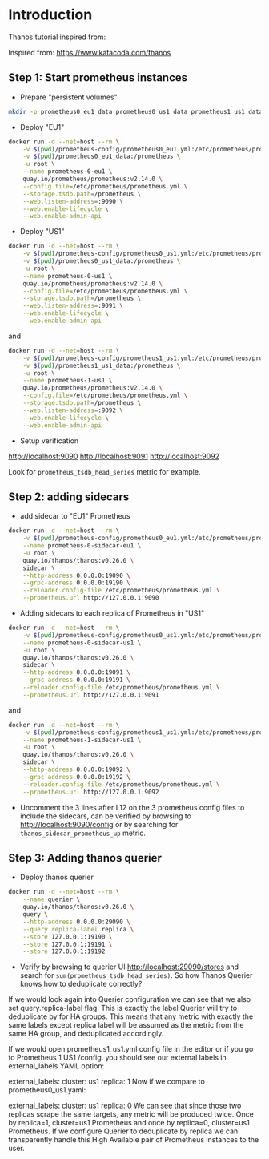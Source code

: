 # Introduction

Thanos tutorial inspired from:

Inspired from: <https://www.katacoda.com/thanos>

## Step 1: Start prometheus instances

- Prepare "persistent volumes"

```bash
mkdir -p prometheus0_eu1_data prometheus0_us1_data prometheus1_us1_data
```

- Deploy "EU1"

```bash
docker run -d --net=host --rm \
    -v $(pwd)/prometheus-config/prometheus0_eu1.yml:/etc/prometheus/prometheus.yml \
    -v $(pwd)/prometheus0_eu1_data:/prometheus \
    -u root \
    --name prometheus-0-eu1 \
    quay.io/prometheus/prometheus:v2.14.0 \
    --config.file=/etc/prometheus/prometheus.yml \
    --storage.tsdb.path=/prometheus \
    --web.listen-address=:9090 \
    --web.enable-lifecycle \
    --web.enable-admin-api
```

- Deploy "US1"

```bash
docker run -d --net=host --rm \
    -v $(pwd)/prometheus-config/prometheus0_us1.yml:/etc/prometheus/prometheus.yml \
    -v $(pwd)/prometheus0_us1_data:/prometheus \
    -u root \
    --name prometheus-0-us1 \
    quay.io/prometheus/prometheus:v2.14.0 \
    --config.file=/etc/prometheus/prometheus.yml \
    --storage.tsdb.path=/prometheus \
    --web.listen-address=:9091 \
    --web.enable-lifecycle \
    --web.enable-admin-api
```

and

```bash
docker run -d --net=host --rm \
    -v $(pwd)/prometheus-config/prometheus1_us1.yml:/etc/prometheus/prometheus.yml \
    -v $(pwd)/prometheus1_us1_data:/prometheus \
    -u root \
    --name prometheus-1-us1 \
    quay.io/prometheus/prometheus:v2.14.0 \
    --config.file=/etc/prometheus/prometheus.yml \
    --storage.tsdb.path=/prometheus \
    --web.listen-address=:9092 \
    --web.enable-lifecycle \
    --web.enable-admin-api
```

- Setup verification

<http://localhost:9090>
<http://localhost:9091>
<http://localhost:9092>

Look for `prometheus_tsdb_head_series` metric for example.

## Step 2: adding sidecars

- add sidecar to "EU1" Prometheus

```bash
docker run -d --net=host --rm \
    -v $(pwd)/prometheus-config/prometheus0_eu1.yml:/etc/prometheus/prometheus.yml \
    --name prometheus-0-sidecar-eu1 \
    -u root \
    quay.io/thanos/thanos:v0.26.0 \
    sidecar \
    --http-address 0.0.0.0:19090 \
    --grpc-address 0.0.0.0:19190 \
    --reloader.config-file /etc/prometheus/prometheus.yml \
    --prometheus.url http://127.0.0.1:9090
```

- Adding sidecars to each replica of Prometheus in "US1"

```bash
docker run -d --net=host --rm \
    -v $(pwd)/prometheus-config/prometheus0_us1.yml:/etc/prometheus/prometheus.yml \
    --name prometheus-0-sidecar-us1 \
    -u root \
    quay.io/thanos/thanos:v0.26.0 \
    sidecar \
    --http-address 0.0.0.0:19091 \
    --grpc-address 0.0.0.0:19191 \
    --reloader.config-file /etc/prometheus/prometheus.yml \
    --prometheus.url http://127.0.0.1:9091
```

and

```bash
docker run -d --net=host --rm \
    -v $(pwd)/prometheus-config/prometheus1_us1.yml:/etc/prometheus/prometheus.yml \
    --name prometheus-1-sidecar-us1 \
    -u root \
    quay.io/thanos/thanos:v0.26.0 \
    sidecar \
    --http-address 0.0.0.0:19092 \
    --grpc-address 0.0.0.0:19192 \
    --reloader.config-file /etc/prometheus/prometheus.yml \
    --prometheus.url http://127.0.0.1:9092
```

- Uncomment the 3 lines after L12 on the 3 prometheus config files to include the sidecars, can be verified by browsing to <http://localhost:9090/config> or by searching for `thanos_sidecar_prometheus_up` metric.

## Step 3: Adding thanos querier

- Deploy thanos querier

```bash
docker run -d --net=host --rm \
    --name querier \
    quay.io/thanos/thanos:v0.26.0 \
    query \
    --http-address 0.0.0.0:29090 \
    --query.replica-label replica \
    --store 127.0.0.1:19190 \
    --store 127.0.0.1:19191 \
    --store 127.0.0.1:19192
```

- Verify by browsing to querier UI <http://localhost:29090/stores> and search for `sum(prometheus_tsdb_head_series)`.
So how Thanos Querier knows how to deduplicate correctly?

If we would look again into Querier configuration we can see that we also set query.replica-label flag. This is exactly the label Querier will try to deduplicate by for HA groups. This means that any metric with exactly the same labels except replica label will be assumed as the metric from the same HA group, and deduplicated accordingly.

If we would open prometheus1_us1.yml config file in the editor or if you go to Prometheus 1 US1 /config. you should see our external labels in external_labels YAML option:

  external_labels:
    cluster: us1
    replica: 1
Now if we compare to prometheus0_us1.yaml:

  external_labels:
    cluster: us1
    replica: 0
We can see that since those two replicas scrape the same targets, any metric will be produced twice. Once by replica=1, cluster=us1 Prometheus and once by replica=0, cluster=us1 Prometheus. If we configure Querier to deduplicate by replica we can transparently handle this High Available pair of Prometheus instances to the user.